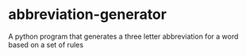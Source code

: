 # abbreviation-generator

A python program that generates a three letter abbreviation for a word based on a set of rules
